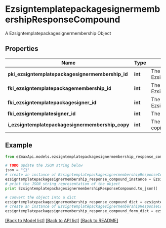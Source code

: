 # EzsigntemplatepackagesignermembershipResponseCompound

A Ezsigntemplatepackagesignermembership Object

## Properties

Name | Type | Description | Notes
------------ | ------------- | ------------- | -------------
**pki_ezsigntemplatepackagesignermembership_id** | **int** | The unique ID of the Ezsigntemplatepackagesignermembership | 
**fki_ezsigntemplatepackagemembership_id** | **int** | The unique ID of the Ezsigntemplatepackagemembership | 
**fki_ezsigntemplatepackagesigner_id** | **int** | The unique ID of the Ezsigntemplatepackagesigner | 
**fki_ezsigntemplatesigner_id** | **int** | The unique ID of the Ezsigntemplatesigner | 
**i_ezsigntemplatepackagesignermembership_copy** | **int** | The Copy number in case of multiple copies. | [optional] 

## Example

```python
from eZmaxApi.models.ezsigntemplatepackagesignermembership_response_compound import EzsigntemplatepackagesignermembershipResponseCompound

# TODO update the JSON string below
json = "{}"
# create an instance of EzsigntemplatepackagesignermembershipResponseCompound from a JSON string
ezsigntemplatepackagesignermembership_response_compound_instance = EzsigntemplatepackagesignermembershipResponseCompound.from_json(json)
# print the JSON string representation of the object
print EzsigntemplatepackagesignermembershipResponseCompound.to_json()

# convert the object into a dict
ezsigntemplatepackagesignermembership_response_compound_dict = ezsigntemplatepackagesignermembership_response_compound_instance.to_dict()
# create an instance of EzsigntemplatepackagesignermembershipResponseCompound from a dict
ezsigntemplatepackagesignermembership_response_compound_form_dict = ezsigntemplatepackagesignermembership_response_compound.from_dict(ezsigntemplatepackagesignermembership_response_compound_dict)
```
[[Back to Model list]](../README.md#documentation-for-models) [[Back to API list]](../README.md#documentation-for-api-endpoints) [[Back to README]](../README.md)


